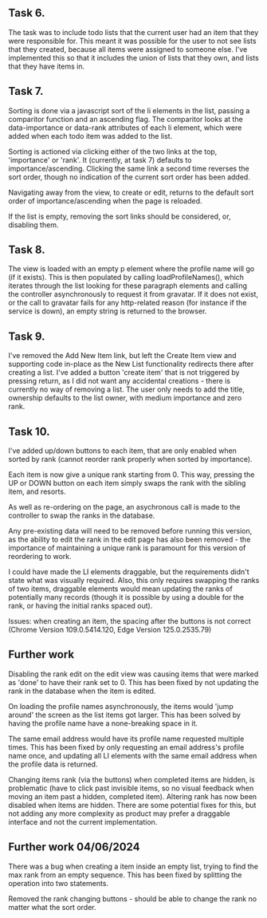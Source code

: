 ## Task 6.

The task was to include todo lists that the current user had an item that they were responsible for. This meant it was possible for the
user to not see lists that they created, because all items were assigned to someone else.
I've implemented this so that it includes the union of lists that they own, and lists that they have items in.

## Task 7.

Sorting is done via a javascript sort of the li elements in the list, passing a comparitor function and an ascending flag. The comparitor looks at the data-importance or data-rank attributes of each li element, which were added when each todo item was added to the list.

Sorting is actioned via clicking either of the two links at the top, 'importance' or 'rank'. It (currently, at task 7) defaults to importance/ascending. Clicking the same link a second time reverses the sort order, though no indication of the current sort order has been added.

Navigating away from the view, to create or edit, returns to the default sort order of importance/ascending when the page is reloaded.

If the list is empty, removing the sort links should be considered, or, disabling them. 

## Task 8.

The view is loaded with an empty p element where the profile name will go (if it exists). This is then populated by calling loadProfileNames(), which iterates through the list looking for these paragraph elements and calling the controller asynchronously to request it from gravatar. If it does not exist, or the call to gravatar fails for any http-related reason (for instance if the service is down), an empty string is returned to the browser.

## Task 9.

I've removed the Add New Item link, but left the Create Item view and supporting code in-place as the New List functionality redirects there after creating a list.
I've added a button 'create item' that is not triggered by pressing return, as I did not want any accidental creations - there is currently no way of removing a list. The user only needs to add the title, ownership defaults to the list owner, with medium importance and zero rank.

## Task 10.

I've added up/down buttons to each item, that are only enabled when sorted by rank (cannot reorder rank properly when sorted by importance).

Each item is now give a unique rank starting from 0. This way, pressing the UP or DOWN button on each item simply swaps the rank with the sibling item, and resorts.

As well as re-ordering on the page, an asychronous call is made to the controller to swap the ranks in the database.

Any pre-existing data will need to be removed before running this version, as the ability to edit the rank in the edit page has also been removed - the importance of maintaining a unique rank is paramount for this version of reordering to work.

I could have made the LI elements draggable, but the requirements didn't state what was visually required. Also, this only requires swapping the ranks of two items, draggable elements would mean updating the ranks of potentially many records (though it is possible by using a double for the rank, or having the initial ranks spaced out).

Issues: when creating an item, the spacing after the buttons is not correct (Chrome Version 109.0.5414.120, Edge Version 125.0.2535.79)


## Further work

Disabling the rank edit on the edit view was causing items that were marked as 'done' to have their rank set to 0. This has been fixed by not updating the rank in the database when the item is edited.

On loading the profile names asynchronously, the items would 'jump around' the screen as the list items got larger. This has been solved by having the profile name have a none-breaking space in it.

The same email address would have its profile name requested multiple times. This has been fixed by only requesting an email address's profile name once, and updating all LI elements with the same email address when the profile data is returned.

Changing items rank (via the buttons) when completed items are hidden, is problematic (have to click past invisible items, so no visual feedback when moving an item past a hidden, completed item). Altering rank has now been disabled when items are hidden.
There are some potential fixes for this, but not adding any more complexity as product may prefer a draggable interface and not the current implementation.

## Further work 04/06/2024

There was a bug when creating a item inside an empty list, trying to find the max rank from an empty sequence. This has been fixed by splitting the operation into two statements.

Removed the rank changing buttons - should be able to change the rank no matter what the sort order.
